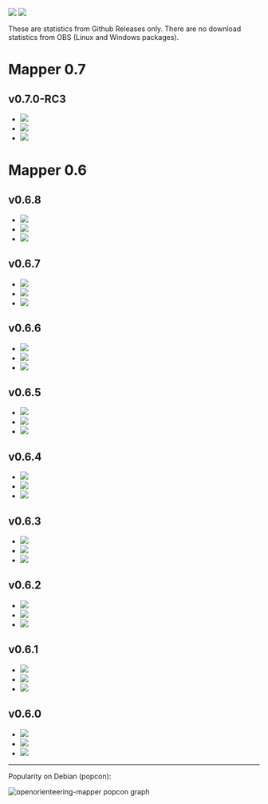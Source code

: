 ![](https://img.shields.io/github/downloads/openorienteering/Mapper/total.svg)
![](https://img.shields.io/badge/since-v0.6.0-lightgrey.svg)

These are statistics from Github Releases only. There are no download statistics from OBS (Linux and Windows packages).

# Mapper 0.7

## v0.7.0-RC3

- ![](https://img.shields.io/github/downloads/openorienteering/Mapper/v0.7.0-RC3/OpenOrienteering-Mapper-0.7.0-RC3-Android-armeabi-v7a.apk.svg)
- ![](https://img.shields.io/github/downloads/openorienteering/Mapper/v0.7.0-RC3/OpenOrienteering-Mapper-0.7.0-RC3-Android-x86.apk.svg)
- ![](https://img.shields.io/github/downloads/openorienteering/Mapper/v0.7.0-RC3/OpenOrienteering-Mapper-0.7.0-RC3-macOS.dmg.svg)


# Mapper 0.6

## v0.6.8

- ![](https://img.shields.io/github/downloads/openorienteering/Mapper/v0.6.8/OpenOrienteering-Mapper-0.6.8-Android-armeabi-v7a.apk.svg)
- ![](https://img.shields.io/github/downloads/openorienteering/Mapper/v0.6.8/OpenOrienteering-Mapper-0.6.8-Android-x86.apk.svg)
- ![](https://img.shields.io/github/downloads/openorienteering/Mapper/v0.6.8/OpenOrienteering-Mapper-0.6.8-macOS-x64.dmg.svg)

## v0.6.7

- ![](https://img.shields.io/github/downloads/openorienteering/Mapper/v0.6.7/OpenOrienteering-Mapper-0.6.7-Android-armeabi-v7a.apk.svg)
- ![](https://img.shields.io/github/downloads/openorienteering/Mapper/v0.6.7/OpenOrienteering-Mapper-0.6.7-Android-x86.apk.svg)
- ![](https://img.shields.io/github/downloads/openorienteering/Mapper/v0.6.7/OpenOrienteering-Mapper-0.6.7-macOS-x64.dmg.svg)

## v0.6.6

- ![](https://img.shields.io/github/downloads/openorienteering/Mapper/v0.6.6/OpenOrienteering-Mapper-0.6.6-Android-armeabi-v7a.apk.svg)
- ![](https://img.shields.io/github/downloads/openorienteering/Mapper/v0.6.6/OpenOrienteering-Mapper-0.6.6-Android-x86.apk.svg)
- ![](https://img.shields.io/github/downloads/openorienteering/Mapper/v0.6.6/OpenOrienteering-Mapper-0.6.6-macOS-x64.dmg.svg)

## v0.6.5

- ![](https://img.shields.io/github/downloads/openorienteering/Mapper/v0.6.5/OpenOrienteering-Mapper-0.6.5-Android-armeabi-v7a.apk.svg)
- ![](https://img.shields.io/github/downloads/openorienteering/Mapper/v0.6.5/OpenOrienteering-Mapper-0.6.5-Android-x86.apk.svg)
- ![](https://img.shields.io/github/downloads/openorienteering/Mapper/v0.6.5/OpenOrienteering-Mapper-0.6.5-macOS-x64.dmg.svg)

## v0.6.4

- ![](https://img.shields.io/github/downloads/openorienteering/Mapper/v0.6.4/OpenOrienteering-Mapper-0.6.4-Android-armeabi-v7a.apk.svg)
- ![](https://img.shields.io/github/downloads/openorienteering/Mapper/v0.6.4/OpenOrienteering-Mapper-0.6.4-Android-x86.apk.svg)
- ![](https://img.shields.io/github/downloads/openorienteering/Mapper/v0.6.4/OpenOrienteering-Mapper-0.6.4-Darwin-x64.dmg.svg)

## v0.6.3

- ![](https://img.shields.io/github/downloads/openorienteering/Mapper/v0.6.3/OpenOrienteering-Mapper-0.6.3-Android-armeabi-v7a.apk.svg)
- ![](https://img.shields.io/github/downloads/openorienteering/Mapper/v0.6.3/OpenOrienteering-Mapper-0.6.3-Android-x86.apk.svg)
- ![](https://img.shields.io/github/downloads/openorienteering/Mapper/v0.6.3/OpenOrienteering-Mapper-0.6.3-Darwin-x64.dmg.svg)

## v0.6.2

- ![](https://img.shields.io/github/downloads/openorienteering/Mapper/v0.6.2/OpenOrienteering-Mapper-0.6.2-Android-armeabi-v7a.apk.svg)
- ![](https://img.shields.io/github/downloads/openorienteering/Mapper/v0.6.2/OpenOrienteering-Mapper-0.6.2-Android-x86.apk.svg)
- ![](https://img.shields.io/github/downloads/openorienteering/Mapper/v0.6.2/OpenOrienteering-Mapper-0.6.2-Darwin-x64.dmg.svg)

## v0.6.1

- ![](https://img.shields.io/github/downloads/openorienteering/Mapper/v0.6.1/OpenOrienteering-Mapper-0.6.1-Android-armeabi-v7a.apk.svg)
- ![](https://img.shields.io/github/downloads/openorienteering/Mapper/v0.6.1/OpenOrienteering-Mapper-0.6.1-Android-x86.apk.svg)
- ![](https://img.shields.io/github/downloads/openorienteering/Mapper/v0.6.1/OpenOrienteering-Mapper-0.6.1-Darwin-x64.dmg.svg)

## v0.6.0

- ![](https://img.shields.io/github/downloads/openorienteering/Mapper/v0.6.0/OpenOrienteering-Mapper-0.6.0-Android-armeabi-v7a.apk.svg)
- ![](https://img.shields.io/github/downloads/openorienteering/Mapper/v0.6.0/OpenOrienteering-Mapper-0.6.0-Android-x86.apk.svg)
- ![](https://img.shields.io/github/downloads/openorienteering/Mapper/v0.6.0/OpenOrienteering-Mapper-0.6.0-Darwin-x64.dmg.svg)


---

Popularity on Debian (popcon):

![openorienteering-mapper popcon graph](https://qa.debian.org/cgi-bin/popcon-png?packages=openorienteering-mapper&show_installed=on&want_legend=on&want_ticks=on&date_fmt=%25Y-%25m&beenhere=1)


